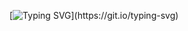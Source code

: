 [![Typing SVG](https://readme-typing-svg.demolab.com?font=Fira+Code&pause=1000&width=435&lines=Hey!+My+Name+is+Divyansh%F0%9F%91%8B;Hope+you+are+doing+well!;Welcome+to+my+GitHub+Profile;Enjoy+your+Day!!!)](https://git.io/typing-svg)

<!--
**Divyanshji/Divyanshji** is a ✨ _special_ ✨ repository because its `README.md` (this file) appears on your GitHub profile.

Here are some ideas to get you started:

- 🔭 I’m currently working on ...
- 🌱 I’m currently learning ...
- 👯 I’m looking to collaborate on ...
- 🤔 I’m looking for help with ...
- 💬 Ask me about ...
- 📫 How to reach me: ...
- 😄 Pronouns: ...
- ⚡ Fun fact: ...
-->
